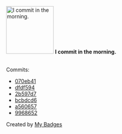 <img src="https://my-badges.github.io/my-badges/morning-commits.png" alt="I commit in the morning." title="I commit in the morning." width="128">
<strong>I commit in the morning.</strong>
<br><br>

Commits:

- <a href="https://github.com/dwesh163/price-calculator/commit/070eb41b761f1f568d45778dde306845c5a58b45">070eb41</a>
- <a href="https://github.com/dwesh163/price-calculator/commit/dfdf5948a3ab84997a73e105090ae0c0f1fd28b1">dfdf594</a>
- <a href="https://github.com/dwesh163/price-calculator/commit/2b597d7f4c5eac1ab4239a33aa094ac5e848da30">2b597d7</a>
- <a href="https://github.com/dwesh163/outlinewiki-exporter/commit/bcbdcd6eeedb16fc430ff3ba8078f0c9b029a349">bcbdcd6</a>
- <a href="https://github.com/dwesh163/outlinewiki-exporter/commit/a5606574b55c02ffadba152679976b7570d8079b">a560657</a>
- <a href="https://github.com/dwesh163/outlinewiki-exporter/commit/996865277f0cd826736fdc20cfcf19e04b0141a4">9968652</a>


Created by <a href="https://github.com/my-badges/my-badges">My Badges</a>